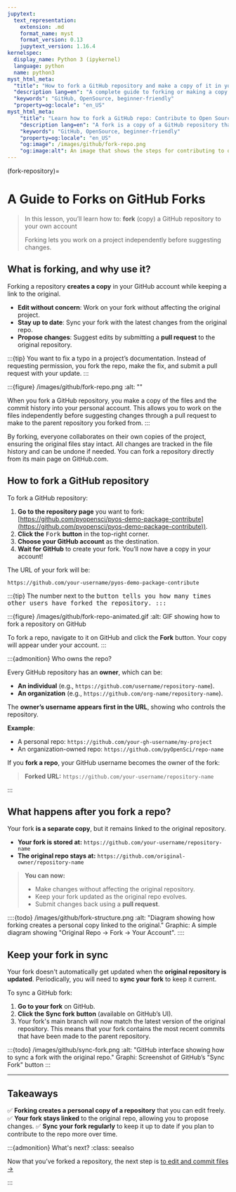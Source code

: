 ```yaml
---
jupytext:
  text_representation:
    extension: .md
    format_name: myst
    format_version: 0.13
    jupytext_version: 1.16.4
kernelspec:
  display_name: Python 3 (ipykernel)
  language: python
  name: python3
myst_html_meta:
  "title": "How to fork a GitHub repository and make a copy of it in your GitHub account: Intro to Collaborative GitHub"
  "description lang=en": "A complete guide to forking or making a copy of a GitHub repository that you don't own into your own account."
  "keywords": "GitHub, OpenSource, beginner-friendly"
  "property=og:locale": "en_US"
myst_html_meta:
    "title": "Learn how to fork a GitHub repo: Contribute to Open Source on GitHub for beginners"
    "description lang=en": "A fork is a copy of a GitHub repository that you make in your GitHub account. Learn how to fork any open repository on GitHub in just a few minutes."
    "keywords": "GitHub, OpenSource, beginner-friendly"
    "property=og:locale": "en_US"
    "og:image": /images/github/fork-repo.png
    "og:image:alt": An image that shows the steps for contributing to open source on GitHub.
---
```


(fork-repository)=

# A Guide to Forks on GitHub Forks

> In this lesson, you’ll learn how to:
> <i class="fa-solid fa-circle-check" style="color: #81c0aa;"></i> **fork** (copy) a GitHub repository to your own account
>
> Forking lets you work on a project independently before suggesting changes.

## What is forking, and why use it?

Forking a repository **creates a copy** in your GitHub account while keeping a link to the original.

- <i class="fa-solid fa-pencil" style="color: #81c0aa;"></i> **Edit without concern**: Work on your fork without affecting the original project.
- <i class="fa-solid fa-arrows-rotate" style="color: #81c0aa;"></i> **Stay up to date**: Sync your fork with the latest changes from the original repo.
- <i class="fa-solid fa-paper-plane" style="color: #81c0aa;"></i> **Propose changes**: Suggest edits by submitting a **pull request** to the original repository.

:::{tip}
<i class="fa-solid fa-lightbulb" style="color: #81c0aa;"></i> You want to fix a typo in a project’s documentation. Instead of requesting permission, you fork the repo, make the fix, and submit a pull request with your update.
:::

:::{figure} /images/github/fork-repo.png
:alt: ""

When you fork a GitHub repository, you make a copy of the files and the commit history into your personal account. This allows you to work on the files independently before suggesting changes through a pull request to make to the parent repository you forked from.
:::

By forking, everyone collaborates on their own copies of the project, ensuring the original files stay intact. All changes are tracked in the file history and can be undone if needed. You can fork a repository directly from its main page on GitHub.com.

## How to fork a GitHub repository

To fork a GitHub repository:

1. **Go to the repository page** you want to fork: [https://github.com/pyopensci/pyos-demo-package-contribute](https://github.com/pyopensci/pyos-demo-package-contribute)).
2. **Click the** <kbd><i class="fa-solid fa-code-fork" style="color: #81c0aa;"></i> Fork</kbd> **button** in the top-right corner.
3. **Choose your GitHub account** as the destination.
4. **Wait for GitHub** to create your fork. You’ll now have a copy in your account!

The URL of your fork will be:

`https://github.com/your-username/pyos-demo-package-contribute`

:::{tip}
The number next to the <kbd><i class="fa-solid fa-code-fork"></i> button tells you how many times other users have forked the repository.
:::

:::{figure} /images/github/fork-repo-animated.gif
:alt: GIF showing how to fork a repository on GitHub

To fork a repo, navigate to it on GitHub and click the **Fork** button. Your copy will appear under your account.
:::

:::{admonition} Who owns the repo?

Every GitHub repository has an **owner**, which can be:

- <i class="fa-solid fa-user" style="color: #81c0aa;"></i> **An individual** (e.g., `https://github.com/username/repository-name`).
- <i class="fa-solid fa-building" style="color: #81c0aa;"></i> **An organization** (e.g., `https://github.com/org-name/repository-name`).

The **owner’s username appears first in the URL**, showing who controls the repository.

**Example**:

- A personal repo: `https://github.com/your-gh-username/my-project`
- An organization-owned repo: `https://github.com/pyOpenSci/repo-name`

If you **fork a repo**, your GitHub username becomes the owner of the fork:

> **Forked URL:** `https://github.com/your-username/repository-name`

:::

## What happens after you fork a repo?

Your fork **is a separate copy**, but it remains linked to the original repository.

- **Your fork is stored at:** `https://github.com/your-username/repository-name`
- **The original repo stays at:** `https://github.com/original-owner/repository-name`

> **<i class="fa-solid fa-lightbulb" style="color: #81c0aa;"></i>  You can now:**
>
> - Make changes without affecting the original repository.
> - Keep your fork updated as the original repo evolves.
> - Submit changes back using a **pull request**.

::::{todo}
 /images/github/fork-structure.png
:alt: "Diagram showing how forking creates a personal copy linked to the original."
Graphic: A simple diagram showing "Original Repo → Fork → Your Account".
::::

## Keep your fork in sync

Your fork doesn't automatically get updated when the **original repository is updated**. Periodically, you will need to **sync your fork** to keep it current.

To sync a GitHub fork:

1. **Go to your fork** on GitHub.
2. **Click the** <i class="fa-solid fa-arrows-rotate" style="color: #81c0aa;"></i> **Sync fork** **button** (available on GitHub’s UI).
3. Your fork's main branch will now match the latest version of the original repository. This means that your fork contains the most recent commits that have been made to the parent repository.

:::{todo}
/images/github/sync-fork.png
:alt: "GitHub interface showing how to sync a fork with the original repo."
Graphi:  Screenshot of GitHub’s "Sync Fork" button
:::

---

## Takeaways

✅ **Forking creates a personal copy of a repository** that you can edit freely.
✅ **Your fork stays linked** to the original repo, allowing you to propose changes.
✅ **Sync your fork regularly** to keep it up to date if you plan to contribute to the repo more over time.

:::{admonition} What's next?
:class: seealso

Now that you’ve forked a repository, the next step is
[<i class="fa-solid fa-circle-check" style="color: #81c0aa;"></i> to edit and commit files  →](pyos-edit-commit-files)

:::
